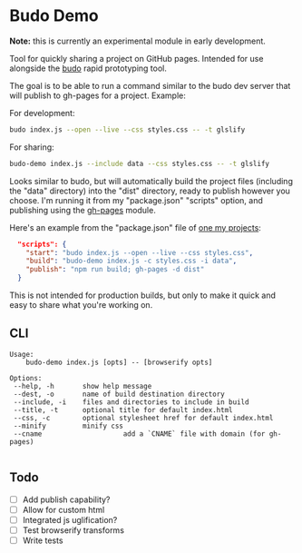 Budo Demo
=========

**Note:** this is currently an experimental module in early development.

Tool for quickly sharing a project on GitHub pages. Intended for use alongside the [budo](https://github.com/mattdesl/budo) rapid prototyping tool.

The goal is to be able to run a command similar to the budo dev server that will publish to gh-pages for a project. Example:

For development:

```bash
budo index.js --open --live --css styles.css -- -t glslify
``` 

For sharing:

```bash
budo-demo index.js --include data --css styles.css -- -t glslify
```

Looks similar to budo, but will automatically build the project files (including the "data" directory) into the "dist" directory, ready to publish however you choose. I'm running it from my "package.json" "scripts" option, and publishing using the [gh-pages](https://www.npmjs.com/package/gh-pages) module.

Here's an example from the "package.json" file of [one my projects](https://github.com/andyinabox/haar-visualizer/):

```json
  "scripts": {
    "start": "budo index.js --open --live --css styles.css",
    "build": "budo-demo index.js -c styles.css -i data",
    "publish": "npm run build; gh-pages -d dist"
  }
```

This is not intended for production builds, but only to make it quick and easy to share what you're working on.

CLI
---

```
Usage:
	budo-demo index.js [opts] -- [browserify opts]

Options:
 --help, -h       show help message
 --dest, -o       name of build destination directory
 --include, -i    files and directories to include in build
 --title, -t      optional title for default index.html
 --css, -c        optional stylesheet href for default index.html
 --minify         minify css
 --cname					add a `CNAME` file with domain (for gh-pages)
 
```

Todo
----

- [ ] Add publish capability?
- [ ] Allow for custom html
- [ ] Integrated js uglification?
- [ ] Test browserify transforms
- [ ] Write tests